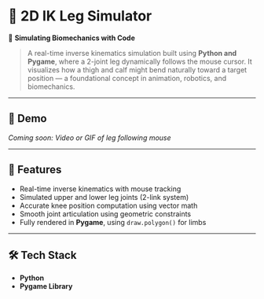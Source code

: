 # 🦿 2D IK Leg Simulator  
🧠 **Simulating Biomechanics with Code**  
> A real-time inverse kinematics simulation built using **Python and Pygame**, where a 2-joint leg dynamically follows the mouse cursor. It visualizes how a thigh and calf might bend naturally toward a target position — a foundational concept in animation, robotics, and biomechanics.

---

## 🎥 Demo  
_Coming soon: Video or GIF of leg following mouse_

---

## 🧠 Features
- Real-time inverse kinematics with mouse tracking  
- Simulated upper and lower leg joints (2-link system)  
- Accurate knee position computation using vector math  
- Smooth joint articulation using geometric constraints  
- Fully rendered in **Pygame**, using `draw.polygon()` for limbs

---

## 🛠️ Tech Stack
- **Python**
- **Pygame Library**
